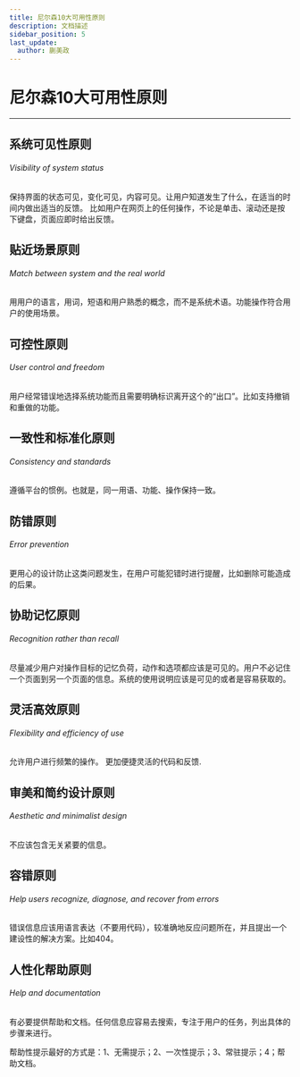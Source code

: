 ```yaml
---
title: 尼尔森10大可用性原则
description: 文档描述
sidebar_position: 5
last_update:
  author: 蒯美政
---
```


# 尼尔森10大可用性原则

------

## 系统可见性原则

###### Visibility of system status

保持界面的状态可见，变化可见，内容可见。让用户知道发生了什么，在适当的时间内做出适当的反馈。 比如用户在网页上的任何操作，不论是单击、滚动还是按下键盘，页面应即时给出反馈。

## 贴近场景原则

###### Match between system and the real world

用用户的语言，用词，短语和用户熟悉的概念，而不是系统术语。功能操作符合用户的使用场景。

## 可控性原则

###### User control and freedom

用户经常错误地选择系统功能而且需要明确标识离开这个的“出口”。比如支持撤销和重做的功能。

## 一致性和标准化原则

###### Consistency and standards

遵循平台的惯例。也就是，同一用语、功能、操作保持一致。

## 防错原则

###### Error prevention

更用心的设计防止这类问题发生，在用户可能犯错时进行提醒，比如删除可能造成的后果。

## 协助记忆原则

###### Recognition rather than recall

尽量减少用户对操作目标的记忆负荷，动作和选项都应该是可见的。用户不必记住一个页面到另一个页面的信息。系统的使用说明应该是可见的或者是容易获取的。

## 灵活高效原则

###### Flexibility and efficiency of use

允许用户进行频繁的操作。 更加便捷灵活的代码和反馈.

## 审美和简约设计原则

###### Aesthetic and minimalist design

不应该包含无关紧要的信息。

## 容错原则

###### Help users recognize, diagnose, and recover from errors 

错误信息应该用语言表达（不要用代码），较准确地反应问题所在，并且提出一个建设性的解决方案。比如404。

## 人性化帮助原则

###### Help and documentation

有必要提供帮助和文档。任何信息应容易去搜索，专注于用户的任务，列出具体的步骤来进行。

帮助性提示最好的方式是：1、无需提示；2、一次性提示；3、常驻提示；4；帮助文档。
